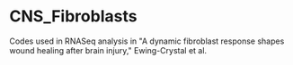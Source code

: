 # CNS_Fibroblasts
Codes used in RNASeq analysis in "A dynamic fibroblast response shapes wound healing after brain injury," Ewing-Crystal et al.
